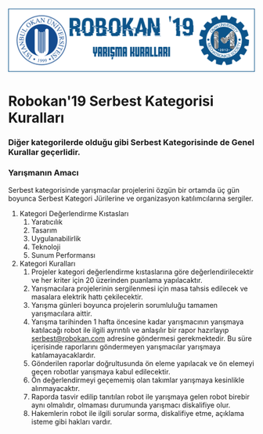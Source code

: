 ![Kurallar](img/genel.png)

# Robokan'19 Serbest Kategorisi Kuralları

### Diğer kategorilerde olduğu gibi Serbest Kategorisinde de Genel Kurallar geçerlidir.

### Yarışmanın Amacı
Serbest kategorisinde yarışmacılar projelerini özgün bir ortamda üç gün boyunca Serbest Kategori Jürilerine ve organizasyon katılımcılarına sergiler.  

1. Kategori Değerlendirme Kıstasları  
	1. Yaratıcılık
	2. Tasarım
	3. Uygulanabilirlik
	4. Teknoloji
	5. Sunum Performansı
2. Kategori Kuralları  
	1. Projeler kategori değerlendirme kıstaslarına göre değerlendirilecektir ve her kriter için 20 üzerinden puanlama yapılacaktır.  
	2. Yarışmacılara projelerinin sergilenmesi için masa tahsis edilecek ve masalara elektrik hattı çekilecektir.
	3. Yarışma günleri boyunca projelerin sorumluluğu tamamen yarışmacılara aittir. 
	4. Yarışma tarihinden 1 hafta öncesine kadar yarışmacının yarışmaya katılacağı robot ile ilgili ayrıntılı ve anlaşılır bir rapor hazırlayıp serbest@robokan.com adresine göndermesi gerekmektedir. Bu süre içerisinde raporlarını göndermeyen yarışmacılar yarışmaya katılamayacaklardır.  
	5. Gönderilen raporlar doğrultusunda ön eleme yapılacak ve ön elemeyi geçen robotlar yarışmaya kabul edilecektir.
	6. Ön değerlendirmeyi geçememiş olan takımlar yarışmaya kesinlikle alınmayacaktır. 
	7. Raporda tasvir edilip tanıtılan robot ile yarışmaya gelen robot birebir aynı olmalıdır, olmaması durumunda yarışmacı diskalifiye olur.  
	8. Hakemlerin robot ile ilgili sorular sorma, diskalifiye etme, açıklama isteme gibi hakları vardır.  

